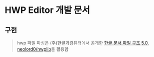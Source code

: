 # HWP Editor 개발 문서

## 구현

> hwp 파일 파싱은 (주)한글과컴퓨터에서 공개한 [한글 문서 파일 구조 5.0](https://cdn.hancom.com/link/docs/%ED%95%9C%EA%B8%80%EB%AC%B8%EC%84%9C%ED%8C%8C%EC%9D%BC%ED%98%95%EC%8B%9D_5.0_revision1.3.pdf?_ga=2.25372921.556903533.1651240429-1113457561.1651240429), [neolord0/hwplib](https://github.com/neolord0/hwplib)을 활용함

